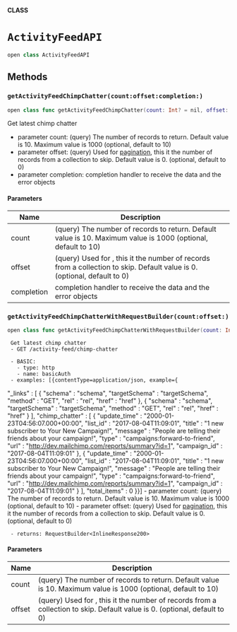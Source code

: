 **CLASS**

# `ActivityFeedAPI`

```swift
open class ActivityFeedAPI
```

## Methods
### `getActivityFeedChimpChatter(count:offset:completion:)`

```swift
open class func getActivityFeedChimpChatter(count: Int? = nil, offset: Int? = nil, completion: @escaping ((_ data: InlineResponse200?, _ error: Error?) -> Void))
```

Get latest chimp chatter

- parameter count: (query) The number of records to return. Default value is 10. Maximum value is 1000 (optional, default to 10)
- parameter offset: (query) Used for [pagination](https://mailchimp.com/developer/marketing/docs/methods-parameters/#pagination), this it the number of records from a collection to skip. Default value is 0. (optional, default to 0)
- parameter completion: completion handler to receive the data and the error objects

#### Parameters

| Name | Description |
| ---- | ----------- |
| count | (query) The number of records to return. Default value is 10. Maximum value is 1000 (optional, default to 10) |
| offset | (query) Used for , this it the number of records from a collection to skip. Default value is 0. (optional, default to 0) |
| completion | completion handler to receive the data and the error objects |

### `getActivityFeedChimpChatterWithRequestBuilder(count:offset:)`

```swift
open class func getActivityFeedChimpChatterWithRequestBuilder(count: Int? = nil, offset: Int? = nil) -> RequestBuilder<InlineResponse200>
```

     Get latest chimp chatter
     - GET /activity-feed/chimp-chatter

     - BASIC:
       - type: http
       - name: basicAuth
     - examples: [{contentType=application/json, example={
  "_links" : [ {
    "schema" : "schema",
    "targetSchema" : "targetSchema",
    "method" : "GET",
    "rel" : "rel",
    "href" : "href"
  }, {
    "schema" : "schema",
    "targetSchema" : "targetSchema",
    "method" : "GET",
    "rel" : "rel",
    "href" : "href"
  } ],
  "chimp_chatter" : [ {
    "update_time" : "2000-01-23T04:56:07.000+00:00",
    "list_id" : "2017-08-04T11:09:01",
    "title" : "1 new subscriber to Your New Campaign!",
    "message" : "People are telling their friends about your campaign!",
    "type" : "campaigns:forward-to-friend",
    "url" : "http://dev.mailchimp.com/reports/summary?id=1",
    "campaign_id" : "2017-08-04T11:09:01"
  }, {
    "update_time" : "2000-01-23T04:56:07.000+00:00",
    "list_id" : "2017-08-04T11:09:01",
    "title" : "1 new subscriber to Your New Campaign!",
    "message" : "People are telling their friends about your campaign!",
    "type" : "campaigns:forward-to-friend",
    "url" : "http://dev.mailchimp.com/reports/summary?id=1",
    "campaign_id" : "2017-08-04T11:09:01"
  } ],
  "total_items" : 0
}}]
     - parameter count: (query) The number of records to return. Default value is 10. Maximum value is 1000 (optional, default to 10)
     - parameter offset: (query) Used for [pagination](https://mailchimp.com/developer/marketing/docs/methods-parameters/#pagination), this it the number of records from a collection to skip. Default value is 0. (optional, default to 0)

     - returns: RequestBuilder<InlineResponse200>

#### Parameters

| Name | Description |
| ---- | ----------- |
| count | (query) The number of records to return. Default value is 10. Maximum value is 1000 (optional, default to 10) |
| offset | (query) Used for , this it the number of records from a collection to skip. Default value is 0. (optional, default to 0) |